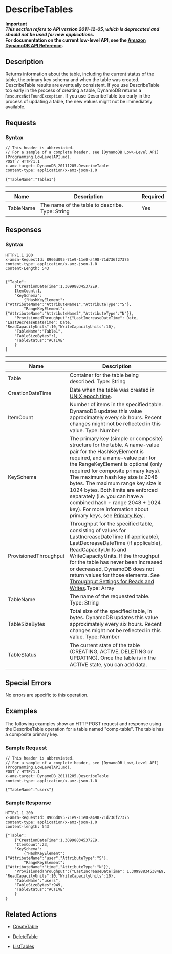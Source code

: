 # DescribeTables<a name="API_DescribeTables_v20111205"></a>

**Important**  
***This section refers to API version 2011\-12\-05, which is deprecated and should not be used for new applications\.***  
 **For documentation on the current low\-level API, see the [Amazon DynamoDB API Reference](http://docs.aws.amazon.com/amazondynamodb/latest/APIReference/)\.**

## Description<a name="API_DescribeTables_Description"></a>

Returns information about the table, including the current status of the table, the primary key schema and when the table was created\. DescribeTable results are eventually consistent\. If you use DescribeTable too early in the process of creating a table, DynamoDB returns a `ResourceNotFoundException`\. If you use DescribeTable too early in the process of updating a table, the new values might not be immediately available\.

## Requests<a name="API_DescribeTables_RequestParameters"></a>

### Syntax<a name="API_DescribeTables_RequestParameters.syntax"></a>

```
// This header is abbreviated. 
// For a sample of a complete header, see [DynamoDB Low\-Level API](Programming.LowLevelAPI.md).
POST / HTTP/1.1 
x-amz-target: DynamoDB_20111205.DescribeTable
content-type: application/x-amz-json-1.0

{"TableName":"Table1"}
```


****  

|  Name  |  Description  |  Required | 
| --- | --- | --- | 
|  TableName  |  The name of the table to describe\.  Type: String   |  Yes  | 

## Responses<a name="API_DescribeTables_ResponseElements"></a>

### Syntax<a name="API_DescribeTables_ResponseElements.syntax"></a>

```
HTTP/1.1 200 
x-amzn-RequestId: 8966d095-71e9-11e0-a498-71d736f27375
content-type: application/x-amz-json-1.0
Content-Length: 543


{"Table":
    {"CreationDateTime":1.309988345372E9,
    ItemCount:1,
    "KeySchema":
        {"HashKeyElement":{"AttributeName":"AttributeName1","AttributeType":"S"},
        "RangeKeyElement":{"AttributeName":"AttributeName2","AttributeType":"N"}},
    "ProvisionedThroughput":{"LastIncreaseDateTime": Date, "LastDecreaseDateTime": Date, "ReadCapacityUnits":10,"WriteCapacityUnits":10},
    "TableName":"Table1",
    "TableSizeBytes":1,
    "TableStatus":"ACTIVE"
    }
}
```


****  

|  Name  |  Description  | 
| --- | --- | 
|  Table  |  Container for the table being described\. Type: String  | 
| CreationDateTime | Date when the table was created in [UNIX epoch time](http://www.epochconverter.com/)\. | 
|  ItemCount  |  Number of items in the specified table\. DynamoDB updates this value approximately every six hours\. Recent changes might not be reflected in this value\. Type: Number  | 
|  KeySchema  | The primary key \(simple or composite\) structure for the table\. A name\-value pair for the HashKeyElement is required, and a name\-value pair for the RangeKeyElement is optional \(only required for composite primary keys\)\. The maximum hash key size is 2048 bytes\. The maximum range key size is 1024 bytes\. Both limits are enforced separately \(i\.e\. you can have a combined hash \+ range 2048 \+ 1024 key\)\. For more information about primary keys, see [Primary Key](HowItWorks.CoreComponents.md#HowItWorks.CoreComponents.PrimaryKey) \. | 
| ProvisionedThroughput  | Throughput for the specified table, consisting of values for LastIncreaseDateTime \(if applicable\), LastDecreaseDateTime \(if applicable\), ReadCapacityUnits and WriteCapacityUnits\. If the throughput for the table has never been increased or decreased, DynamoDB does not return values for those elements\. See [Throughput Settings for Reads and Writes](ProvisionedThroughput.md)\.Type: Array  | 
|  TableName  |  The name of the requested table\.  Type: String  | 
|  TableSizeBytes  |  Total size of the specified table, in bytes\. DynamoDB updates this value approximately every six hours\. Recent changes might not be reflected in this value\. Type: Number  | 
|  TableStatus  | The current state of the table \(CREATING, ACTIVE, DELETING or UPDATING\)\. Once the table is in the ACTIVE state, you can add data\.  | 

## Special Errors<a name="API_DescribeTables_SpecialErrors"></a>

No errors are specific to this operation\.

## Examples<a name="API_DescribeTables_Examples"></a>

 The following examples show an HTTP POST request and response using the DescribeTable operation for a table named "comp\-table"\. The table has a composite primary key\.

### Sample Request<a name="API_DescribeTables_Examples_Request"></a>

```
// This header is abbreviated. 
// For a sample of a complete header, see [DynamoDB Low\-Level API](Programming.LowLevelAPI.md).
POST / HTTP/1.1 
x-amz-target: DynamoDB_20111205.DescribeTable
content-type: application/x-amz-json-1.0

{"TableName":"users"}
```

### Sample Response<a name="API_DescribeTables_Examples_Response"></a>

```
HTTP/1.1 200 
x-amzn-RequestId: 8966d095-71e9-11e0-a498-71d736f27375
content-type: application/x-amz-json-1.0
content-length: 543

{"Table":
    {"CreationDateTime":1.309988345372E9,
    "ItemCount":23,
    "KeySchema":
        {"HashKeyElement":{"AttributeName":"user","AttributeType":"S"},
        "RangeKeyElement":{"AttributeName":"time","AttributeType":"N"}},
    "ProvisionedThroughput":{"LastIncreaseDateTime": 1.309988345384E9, "ReadCapacityUnits":10,"WriteCapacityUnits":10},
    "TableName":"users",
    "TableSizeBytes":949,
    "TableStatus":"ACTIVE"
    }
}
```

## Related Actions<a name="API_DescribeTables_Related_Actions"></a>

+  [CreateTable](API_CreateTable_v20111205.md) 

+  [DeleteTable](API_DeleteTable_v20111205.md) 

+  [ListTables](API_ListTables_v20111205.md) 